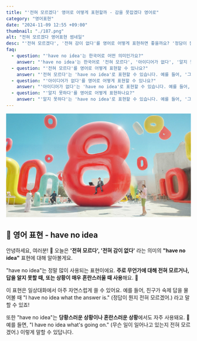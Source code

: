 ```yaml
---
title: "'전혀 모르겠다' 영어로 어떻게 표현할까 - 감을 못잡겠다 영어로"
category: "영어표현"
date: "2024-11-09 12:55 +09:00"
thumbnail: "./187.png"
alt: "전혀 모르겠다 영어표현 썸네일"
desc: "'전혀 모르겠다', '전혀 감이 없다'를 영어로 어떻게 표현하면 좋을까요? '정담이 뭔지 전혀 모르겠어', '무슨일이 일어나는지 감을 못잡겠어' 등을 영어로 표현하는 법을 배워봅시다. 다양한 예문을 통해서 연습하고 본인의 표현으로 만들어 보세요."
faq:
  - question: "'have no idea'는 한국어로 어떤 의미인가요?"
    answer: "'have no idea'는 한국어로 '전혀 모르다', '아이디어가 없다', '알지 못하다' 등으로 번역될 수 있습니다. 어떤 것에 대해 전혀 지식이나 정보가 없음을 나타낼 때 사용합니다."
  - question: "'전혀 모르다'를 영어로 어떻게 표현할 수 있나요?"
    answer: "'전혀 모르다'는 'have no idea'로 표현할 수 있습니다. 예를 들어, '그가 어디에 있는지 전혀 몰라'는 'I have no idea where he is'로 말할 수 있습니다."
  - question: "'아이디어가 없다'를 영어로 어떻게 표현할 수 있나요?"
    answer: "'아이디어가 없다'는 'have no idea'로 표현할 수 있습니다. 예를 들어, '어떤 영화를 봐야 할지 아이디어가 없어'는 'I have no idea what movie to watch'로 말할 수 있습니다."
  - question: "'알지 못하다'를 영어로 어떻게 표현하나요?"
    answer: "'알지 못하다'는 'have no idea'로 표현할 수 있습니다. 예를 들어, '그 문제의 해결책을 알지 못해'는 'I have no idea how to solve that problem'으로 표현할 수 있습니다."
---
```


![Surreal Scene with Oversized Numbers](./187-1.jpeg)

## 🌟 영어 표현 - have no idea

안녕하세요, 여러분! 👋 오늘은 **'전혀 모르다', '전혀 감이 없다'** 라는 의미의 **"have no idea"** 표현에 대해 알아볼게요.

"have no idea"는 정말 많이 사용되는 표현이에요. **주로 무언가에 대해 전혀 모르거나, 답을 알지 못할 때, 또는 상황이 매우 혼란스러울 때 사용**해요. 🤔

이 표현은 일상대화에서 아주 자연스럽게 쓸 수 있어요. 예를 들어, 친구가 숙제 답을 물어볼 때 "I have no idea what the answer is." (정답이 뭔지 전혀 모르겠어.) 라고 말할 수 있죠!

또한 "have no idea"는 **당황스러운 상황이나 혼란스러운 상황**에서도 자주 사용돼요. 🫤 예를 들면, "I have no idea what's going on." (무슨 일이 일어나고 있는지 전혀 모르겠어.) 이렇게 말할 수 있답니다.

<ins class="adsbygoogle"
     style="display:block"
     data-ad-client="ca-pub-1465612013356152"
     data-ad-slot="2106896038"
     data-ad-format="auto"
     data-full-width-responsive="true"></ins>

<script>
     (adsbygoogle = window.adsbygoogle || []).push({});

## 📖 예문

"이 문제 어떻게 푸는지 알아?"

"Do you know how to solve this problem?"

"전혀 모르겠어."

"I have no idea."

자, 이제 "have no idea"를 활용한 예문들을 소리 내어 연습해볼까요? 🎯

## 💬 연습해보기

<details>
<summary>그녀가 무슨 말을 하는지 하나도 모르겠어. 너무 빨리 말하잖아.</summary>
<span>I have no idea what she's talking about. She's speaking way too fast.</span>
</details>

<details>
<summary>네가 올 줄은 꿈에도 몰랐어!</summary>
<span>I had no idea you were coming!</span>
</details>

<details>
<summary>휴대폰이 자꾸 꺼지는데 왜 그런지 모르겠네. 새로 사야 할 것 같아.</summary>
<span>I have no idea why my phone keeps crashing. Maybe I should get a new one.</span>
</details>

<details>
<summary>내가 어떻게 그 시험에 통과했는지 도저히 모르겠어.</summary>
<span>I have no idea how I <a href="/blog/in-english/175.manage-to/">managed to</a> pass that test.</span>
</details>

<details>
<summary>올해 크리스마스에 엄마한테 뭘 선물해야할지 모르겠어.</summary>
<span>I've got no idea what to get Mom for Christmas this year.</span>
</details>

<details>
<summary>처음 코딩 시작했을 때는 이게 내 직업이 될 줄은 상상도 못했어.</summary>
<span>When I first started coding, I had no idea it would become my career.</span>
</details>

<details>
<summary>영화 마지막에 무슨 일이 일어났는지 하나도 모르겠어.</summary>
<span>I have literally no idea what happened at the end of that movie.</span>
</details>

<details>
<summary>A: 경기장 가는 길 아세요? B: 전혀 모르는데, 구글 지도로 한번 찾아볼게요.</summary>
<span>A: Do you know how to get to the stadium? B: No idea, let me check Google Maps.</span>
</details>

<details>
<summary>요즘 쟤가 왜 이상하게 행동하는지 모르겠어. 뭔가 문제가 있나 봐.</summary>
<span>I've got no idea why he's acting so weird lately. Something must be wrong.</span>
</details>

## 🤝 함께 알아두면 좋은 표현들

### have a clue

'have a clue'은 **"감을 잡다" 또는 "단서를 가지다"** 라는 뜻이에요. 어떤 상황이나 문제에 대해 **어떤 정보를 가지고 있거나 이해하고 있는 상태**를 나타내요. 'have no idea'와는 정반대의 의미로, 무언가를 알고 있다는 것을 강조할 때 사용해요.

"I have a clue about how we can solve this problem."

"이 문제를 어떻게 해결할 수 있을지 감이 좀 잡혔어."

### know for sure

'know for sure'는 **"확실히 알다"** 라는 뜻이에요. 어떤 사실이나 정보에 대해 **확신을 가지고 알 때** 사용되며, 'have no idea'와는 반대의 의미를 가집니다. 주로 자신이 알고 있는 정보에 대한 신뢰를 강조할 때 사용해요.

"I know for sure that she'll get the promotion"

"그녀가 승진할 거란 걸 확실히 알아"

---

오늘은 **'전혀 모르다'** 를 표현하는 **'have no idea'** 에 대해 배워봤어요. 정말 실용적인 표현이죠? **무언가를 전혀 모를 때나 혼란스러운 상황**에서 이 표현을 사용하면 여러분의 영어가 더욱 자연스러워질 거예요! 😊

다음에 또 유용한 표현으로 찾아올게요. 그때까지 오늘 배운 표현 열심히 연습해보세요! 화이팅! 💪

